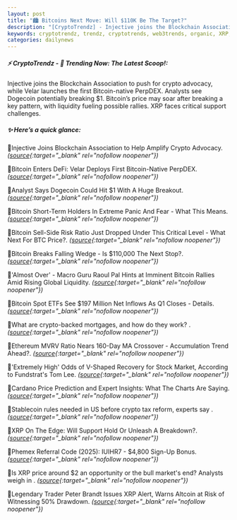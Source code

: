 ```yaml
---
layout: post
title: "🏙️ Bitcoins Next Move: Will $110K Be The Target?"
description: "[CryptoTrendz] - Injective joins the Blockchain Association to push for crypto advocacy, while Velar launches the first Bitcoin-native PerpDEX. Analysts see Dogecoin potentially breaking $1. Bitcoin’s price may soar after breaking a key pattern, with liquidity fueling possible rallies. XRP faces critical support challenges."
keywords: cryptotrendz, trendz, cryptotrends, web3trends, organic, XRP, Altcoin, SEC, Bitcoin, BTC, Crypto, Dogecoin
categories: dailynews
---
```


##### ⚡ CryptoTrendz - 📌 *Trending Now: The Latest Scoop!:*

Injective joins the Blockchain Association to push for crypto advocacy, while Velar launches the first Bitcoin-native PerpDEX. Analysts see Dogecoin potentially breaking $1. Bitcoin’s price may soar after breaking a key pattern, with liquidity fueling possible rallies. XRP faces critical support challenges.

##### ✨ *Here’s a quick glance:*


🔹Injective Joins Blockchain Association to Help Amplify Crypto Advocacy. *([source](https://s.avyag.com/d8tq){:target="_blank" rel="nofollow noopener"})*

🔹Bitcoin Enters DeFi: Velar Deploys First Bitcoin-Native PerpDEX. *([source](https://s.avyag.com/d1ge){:target="_blank" rel="nofollow noopener"})*

🔹Analyst Says Dogecoin Could Hit $1 With A Huge Breakout. *([source](https://s.avyag.com/lnqb){:target="_blank" rel="nofollow noopener"})*

🔹Bitcoin Short-Term Holders In Extreme Panic And Fear - What This Means. *([source](https://s.avyag.com/pev7){:target="_blank" rel="nofollow noopener"})*

🔹Bitcoin Sell-Side Risk Ratio Just Dropped Under This Critical Level - What Next For BTC Price?. *([source](https://s.avyag.com/qde5){:target="_blank" rel="nofollow noopener"})*

🔹Bitcoin Breaks Falling Wedge - Is $110,000 The Next Stop?. *([source](https://s.avyag.com/qrnp){:target="_blank" rel="nofollow noopener"})*

🔹'Almost Over' - Macro Guru Raoul Pal Hints at Imminent Bitcoin Rallies Amid Rising Global Liquidity. *([source](https://s.avyag.com/qm7e){:target="_blank" rel="nofollow noopener"})*

🔹Bitcoin Spot ETFs See $197 Million Net Inflows As Q1 Closes - Details. *([source](https://s.avyag.com/utsh){:target="_blank" rel="nofollow noopener"})*

🔹What are crypto-backed mortgages, and how do they work? . *([source](https://s.avyag.com/7qxg){:target="_blank" rel="nofollow noopener"})*

🔹Ethereum MVRV Ratio Nears 160-Day MA Crossover - Accumulation Trend Ahead?. *([source](https://s.avyag.com/q1cp){:target="_blank" rel="nofollow noopener"})*

🔹'Extremely High' Odds of V-Shaped Recovery for Stock Market, According to Fundstrat's Tom Lee. *([source](https://s.avyag.com/f2l0){:target="_blank" rel="nofollow noopener"})*

🔹Cardano Price Prediction and Expert Insights: What The Charts Are Saying. *([source](https://s.avyag.com/zoon){:target="_blank" rel="nofollow noopener"})*

🔹Stablecoin rules needed in US before crypto tax reform, experts say . *([source](https://s.avyag.com/m7rh){:target="_blank" rel="nofollow noopener"})*

🔹XRP On The Edge: Will Support Hold Or Unleash A Breakdown?. *([source](https://s.avyag.com/5ju0){:target="_blank" rel="nofollow noopener"})*

🔹Phemex Referral Code (2025): IUIHR7 - $4,800 Sign-Up Bonus. *([source](https://s.avyag.com/akq8){:target="_blank" rel="nofollow noopener"})*

🔹Is XRP price around $2 an opportunity or the bull market's end? Analysts weigh in . *([source](https://s.avyag.com/mndn){:target="_blank" rel="nofollow noopener"})*

🔹Legendary Trader Peter Brandt Issues XRP Alert, Warns Altcoin at Risk of Witnessing 50% Drawdown. *([source](https://s.avyag.com/5u0f){:target="_blank" rel="nofollow noopener"})*
